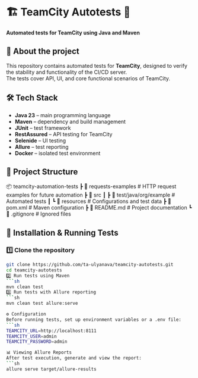 # 🏗️ TeamCity Autotests 🚀  
**Automated tests for TeamCity using Java and Maven**  

## 📌 About the project  
This repository contains automated tests for **TeamCity**, designed to verify the stability and functionality of the CI/CD server.  
The tests cover API, UI, and core functional scenarios of TeamCity.  

## 🛠 Tech Stack  
- **Java 23** – main programming language  
- **Maven** – dependency and build management  
- **JUnit** – test framework  
- **RestAssured** – API testing for TeamCity  
- **Selenide** – UI testing  
- **Allure** – test reporting  
- **Docker** – isolated test environment  

## 📂 Project Structure  
📦 teamcity-automation-tests
 ┣ 📂 requests-examples       # HTTP request examples for future automation
 ┣ 📂 src
 ┃ ┣ 📂 test/java/org/example  # Automated tests
 ┃ ┗ 📂 resources             # Configurations and test data
 ┣ 📄 pom.xml                 # Maven configuration
 ┣ 📄 README.md               # Project documentation
 ┗ 📄 .gitignore              # Ignored files



## 🚀 Installation & Running Tests
### 1️⃣ Clone the repository
```sh
git clone https://github.com/ta-ulyanava/teamcity-autotests.git
cd teamcity-autotests
2️⃣ Run tests using Maven
```sh
mvn clean test
3️⃣ Run tests with Allure reporting
```sh
mvn clean test allure:serve

⚙ Configuration
Before running tests, set up environment variables or a .env file:
```sh
TEAMCITY_URL=http://localhost:8111
TEAMCITY_USER=admin
TEAMCITY_PASSWORD=admin

📊 Viewing Allure Reports
After test execution, generate and view the report:
```sh
allure serve target/allure-results


